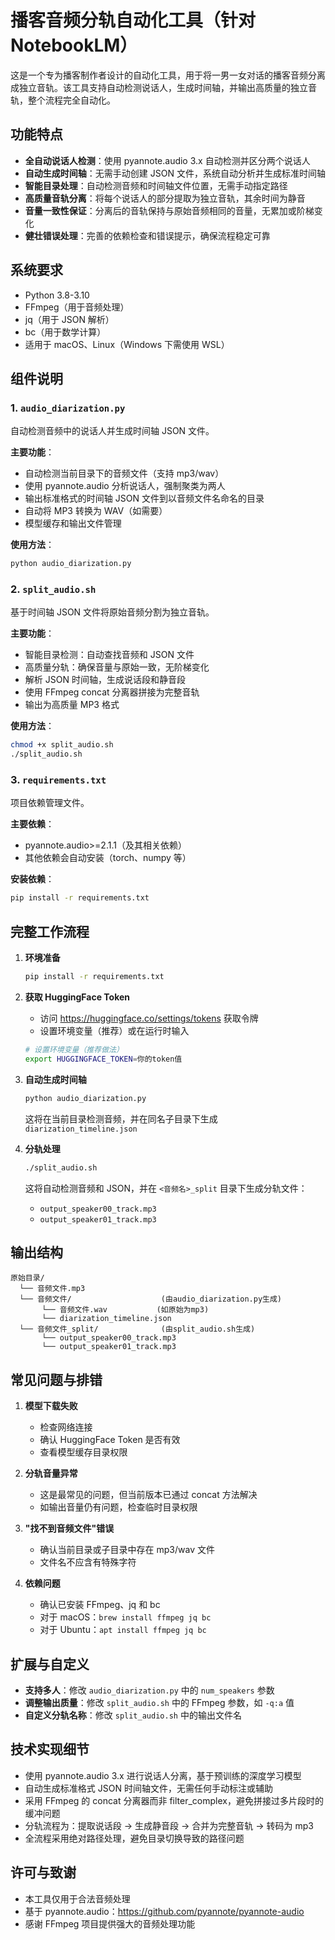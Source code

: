 # 播客音频分轨自动化工具（针对 NotebookLM）

这是一个专为播客制作者设计的自动化工具，用于将一男一女对话的播客音频分离成独立音轨。该工具支持自动检测说话人，生成时间轴，并输出高质量的独立音轨，整个流程完全自动化。

## 功能特点

- **全自动说话人检测**：使用 pyannote.audio 3.x 自动检测并区分两个说话人
- **自动生成时间轴**：无需手动创建 JSON 文件，系统自动分析并生成标准时间轴
- **智能目录处理**：自动检测音频和时间轴文件位置，无需手动指定路径
- **高质量音轨分离**：将每个说话人的部分提取为独立音轨，其余时间为静音
- **音量一致性保证**：分离后的音轨保持与原始音频相同的音量，无累加或阶梯变化
- **健壮错误处理**：完善的依赖检查和错误提示，确保流程稳定可靠

## 系统要求

- Python 3.8-3.10
- FFmpeg（用于音频处理）
- jq（用于 JSON 解析）
- bc（用于数学计算）
- 适用于 macOS、Linux（Windows 下需使用 WSL）

## 组件说明

### 1. `audio_diarization.py`

自动检测音频中的说话人并生成时间轴 JSON 文件。

**主要功能**：

- 自动检测当前目录下的音频文件（支持 mp3/wav）
- 使用 pyannote.audio 分析说话人，强制聚类为两人
- 输出标准格式的时间轴 JSON 文件到以音频文件名命名的目录
- 自动将 MP3 转换为 WAV（如需要）
- 模型缓存和输出文件管理

**使用方法**：

```bash
python audio_diarization.py
```

### 2. `split_audio.sh`

基于时间轴 JSON 文件将原始音频分割为独立音轨。

**主要功能**：

- 智能目录检测：自动查找音频和 JSON 文件
- 高质量分轨：确保音量与原始一致，无阶梯变化
- 解析 JSON 时间轴，生成说话段和静音段
- 使用 FFmpeg concat 分离器拼接为完整音轨
- 输出为高质量 MP3 格式

**使用方法**：

```bash
chmod +x split_audio.sh
./split_audio.sh
```

### 3. `requirements.txt`

项目依赖管理文件。

**主要依赖**：

- pyannote.audio>=2.1.1（及其相关依赖）
- 其他依赖会自动安装（torch、numpy 等）

**安装依赖**：

```bash
pip install -r requirements.txt
```

## 完整工作流程

1. **环境准备**

   ```bash
   pip install -r requirements.txt
   ```

2. **获取 HuggingFace Token**

   - 访问 https://huggingface.co/settings/tokens 获取令牌
   - 设置环境变量（推荐）或在运行时输入

   ```bash
   # 设置环境变量（推荐做法）
   export HUGGINGFACE_TOKEN=你的token值
   ```

3. **自动生成时间轴**

   ```bash
   python audio_diarization.py
   ```

   这将在当前目录检测音频，并在同名子目录下生成 `diarization_timeline.json`

4. **分轨处理**
   ```bash
   ./split_audio.sh
   ```
   这将自动检测音频和 JSON，并在 `<音频名>_split` 目录下生成分轨文件：
   - `output_speaker00_track.mp3`
   - `output_speaker01_track.mp3`

## 输出结构

```
原始目录/
  └── 音频文件.mp3
  └── 音频文件/                    (由audio_diarization.py生成)
       └── 音频文件.wav           (如原始为mp3)
       └── diarization_timeline.json
  └── 音频文件_split/              (由split_audio.sh生成)
       └── output_speaker00_track.mp3
       └── output_speaker01_track.mp3
```

## 常见问题与排错

1. **模型下载失败**

   - 检查网络连接
   - 确认 HuggingFace Token 是否有效
   - 查看模型缓存目录权限

2. **分轨音量异常**

   - 这是最常见的问题，但当前版本已通过 concat 方法解决
   - 如输出音量仍有问题，检查临时目录权限

3. **"找不到音频文件"错误**

   - 确认当前目录或子目录中存在 mp3/wav 文件
   - 文件名不应含有特殊字符

4. **依赖问题**
   - 确认已安装 FFmpeg、jq 和 bc
   - 对于 macOS：`brew install ffmpeg jq bc`
   - 对于 Ubuntu：`apt install ffmpeg jq bc`

## 扩展与自定义

- **支持多人**：修改 `audio_diarization.py` 中的 `num_speakers` 参数
- **调整输出质量**：修改 `split_audio.sh` 中的 FFmpeg 参数，如 `-q:a` 值
- **自定义分轨名称**：修改 `split_audio.sh` 中的输出文件名

## 技术实现细节

- 使用 pyannote.audio 3.x 进行说话人分离，基于预训练的深度学习模型
- 自动生成标准格式 JSON 时间轴文件，无需任何手动标注或辅助
- 采用 FFmpeg 的 concat 分离器而非 filter_complex，避免拼接过多片段时的缓冲问题
- 分轨流程为：提取说话段 → 生成静音段 → 合并为完整音轨 → 转码为 mp3
- 全流程采用绝对路径处理，避免目录切换导致的路径问题

## 许可与致谢

- 本工具仅用于合法音频处理
- 基于 pyannote.audio：https://github.com/pyannote/pyannote-audio
- 感谢 FFmpeg 项目提供强大的音频处理功能
